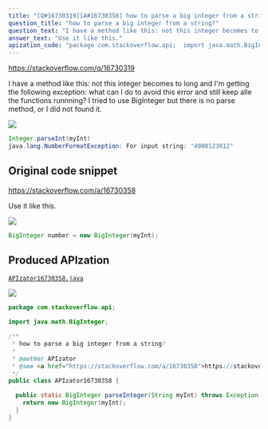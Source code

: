 ```yaml
---
title: "[Q#16730319][A#16730358] how to parse a big integer from a string?"
question_title: "how to parse a big integer from a string?"
question_text: "I have a method like this: not this integer becomes to long and I'm getting the following exception: what can I do to avoid this error and still keep alle the functions runnning? I tried to use BigInteger but there is no parse method, or I did not found it."
answer_text: "Use it like this."
apization_code: "package com.stackoverflow.api;  import java.math.BigInteger;  /**  * how to parse a big integer from a string?  *  * @author APIzator  * @see <a href=\"https://stackoverflow.com/a/16730358\">https://stackoverflow.com/a/16730358</a>  */ public class APIzator16730358 {    public static BigInteger parseInteger(String myInt) throws Exception {     return new BigInteger(myInt);   } }"
---
```


https://stackoverflow.com/q/16730319

I have a method like this:
not this integer becomes to long and I&#x27;m getting the following exception:
what can I do to avoid this error and still keep alle the functions runnning?
I tried to use BigInteger but there is no parse method, or I did not found it.


<div class="code-logo"><img src="/stackoverflow.png" /></div>

```java
Integer.parseInt(myInt)
java.lang.NumberFormatException: For input string: "4000123012"
```


## Original code snippet

https://stackoverflow.com/a/16730358

Use it like this.

<div class="code-logo"><img src="/stackoverflow.png" /></div>

```java
BigInteger number = new BigInteger(myInt);
```

## Produced APIzation

[`APIzator16730358.java`](https://github.com/blind-papers/apization-temp-data/raw/main/search/APIzator16730358.java)

<div class="code-logo"><img src="/apizator.png" /></div>

```java
package com.stackoverflow.api;

import java.math.BigInteger;

/**
 * how to parse a big integer from a string?
 *
 * @author APIzator
 * @see <a href="https://stackoverflow.com/a/16730358">https://stackoverflow.com/a/16730358</a>
 */
public class APIzator16730358 {

  public static BigInteger parseInteger(String myInt) throws Exception {
    return new BigInteger(myInt);
  }
}

```